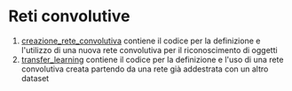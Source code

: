 # Reti convolutive

1. [creazione_rete_convolutiva](https://github.com/riccadang/Progetto_ML_SII/tree/master/deep/creazione_rete_convolutiva) contiene il codice per la definizione e l'utilizzo di una nuova rete convolutiva per il riconoscimento di oggetti
2. [transfer_learning](https://github.com/riccadang/Progetto_ML_SII/tree/master/deep/transfer_learning) contiene il codice per la definizione e l'uso di una rete convolutiva creata partendo da una rete già addestrata con un altro dataset




